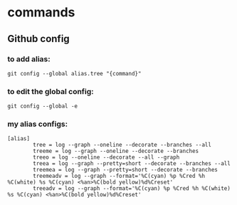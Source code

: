 # commands
## Github config
### to add alias: 
```
git config --global alias.tree "{command}"
```
### to edit the global config:
```
git config --global -e
```
### my alias configs:
```
[alias]
        tree = log --graph --oneline --decorate --branches --all
        treeme = log --graph --oneline --decorate --branches
        treeo = log --oneline --decorate --all --graph
        treea = log --graph --pretty=short --decorate --branches --all
        treemea = log --graph --pretty=short --decorate --branches
        treemeadv = log --graph --format='%C(cyan) %p %Cred %h %C(white) %s %C(cyan) <%an>%C(bold yellow)%d%Creset'
        treeadv = log --graph --format='%C(cyan) %p %Cred %h %C(white) %s %C(cyan) <%an>%C(bold yellow)%d%Creset'
```

